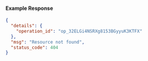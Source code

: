 <!-- Code generated for API Clients. DO NOT EDIT. -->

#### Example Response

```json
{
  "details": {
    "operation_id": "op_32ELGi4NSRXg8153BGyyuK3KTFX"
  },
  "msg": "Resource not found",
  "status_code": 404
}
```
